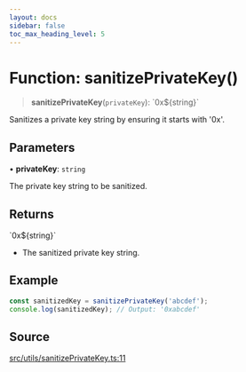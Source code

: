 ```yaml
---
layout: docs
sidebar: false
toc_max_heading_level: 5
---
```


# Function: sanitizePrivateKey()

> **sanitizePrivateKey**(`privateKey`): \`0x$\{string\}\`

Sanitizes a private key string by ensuring it starts with '0x'.

## Parameters

• **privateKey**: `string`

The private key string to be sanitized.

## Returns

\`0x$\{string\}\`

- The sanitized private key string.

## Example

```ts
const sanitizedKey = sanitizePrivateKey('abcdef');
console.log(sanitizedKey); // Output: '0xabcdef'
```

## Source

[src/utils/sanitizePrivateKey.ts:11](https://github.com/anegg0/arbitrum-orbit-sdk/blob/b24cbe9cd68eb30d18566196d2c909bd4086db10/src/utils/sanitizePrivateKey.ts#L11)
